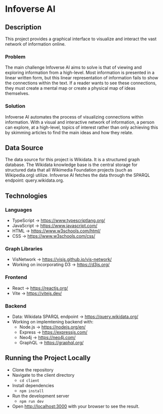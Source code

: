 # Infoverse AI

## Description

This project provides a graphical interface to visualize and interact the vast network of information online. 

### Problem

The main challenge Infoverse AI aims to solve is that of viewing and exploring information from a high-level. Most information is presented in a linear written form, but this linear representation of information fails to show the connections within the text. If a reader wants to see these connections, they must create a mental map or create a physical map of ideas themselves.

### Solution

Infoverse AI automates the process of visualizing connections within information. With a visual and interactive network of information, a person can explore, at a high-level, topics of interest rather than only achieving this by skimming articles to find the main ideas and how they relate.

## Data Source

The data source for this project is Wikidata. It is a structured graph database. The Wikidata knowledge base is the central storage for structured data that all Wikimedia Foundation projects (such as Wikipedia.org) utilize. Infoverse AI fetches the data through the SPARQL endpoint: query.wikidata.org.

## Technologies
### Languages
- TypeScript -> https://www.typescriptlang.org/
- JavaScript -> https://www.javascript.com/
- HTML -> https://www.w3schools.com/html/
- CSS -> https://www.w3schools.com/css/

### Graph Libraries
- VisNetwork -> https://visjs.github.io/vis-network/
- Working on incorporating D3 -> https://d3js.org/

### Frontend
- React -> https://reactjs.org/
- Vite -> https://vitejs.dev/

### Backend
- Data: Wikidata SPARQL endpoint -> https://query.wikidata.org/
- Working on implemtening backend with:
  - Node.js -> https://nodejs.org/en/
  - Express -> https://expressjs.com/
  - Neo4j -> https://neo4j.com/
  - GraphQL -> https://graphql.org/


## Running the Project Locally
- Clone the repository
- Navigate to the client directory
  - `cd client`
- Install dependencies
  - `npm install`
- Run the development server
    - `npm run dev`
- Open [http://localhost:3000](http://localhost:3000) with your browser to see the result.
